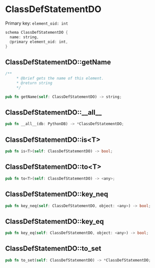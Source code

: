 # ClassDefStatementDO

Primary key: `element_oid: int`

```rust
schema ClassDefStatementDO {
  name: string,
  @primary element_oid: int,
}
```
## ClassDefStatementDO::getName

```rust
/**
     * @brief gets the name of this element.
     * @return string
     */
```
```rust
pub fn getName(self: ClassDefStatementDO) -> string;
```
## ClassDefStatementDO::\_\_all\_\_

```rust
pub fn __all__(db: PythonDB) -> *ClassDefStatementDO;
```
## ClassDefStatementDO::is\<T\>

```rust
pub fn is<T>(self: ClassDefStatementDO) -> bool;
```
## ClassDefStatementDO::to\<T\>

```rust
pub fn to<T>(self: ClassDefStatementDO) -> <any>;
```
## ClassDefStatementDO::key\_neq

```rust
pub fn key_neq(self: ClassDefStatementDO, object: <any>) -> bool;
```
## ClassDefStatementDO::key\_eq

```rust
pub fn key_eq(self: ClassDefStatementDO, object: <any>) -> bool;
```
## ClassDefStatementDO::to\_set

```rust
pub fn to_set(self: ClassDefStatementDO) -> *ClassDefStatementDO;
```
